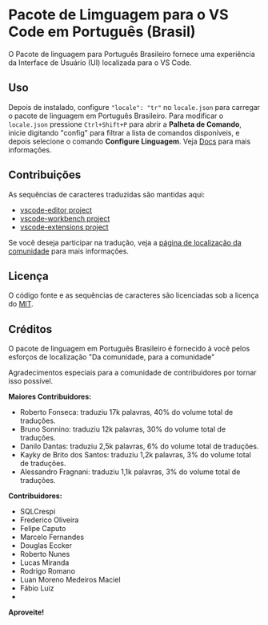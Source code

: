 #  Pacote de Limguagem para o VS Code em Português (Brasil)

O Pacote de linguagem para Português Brasileiro fornece uma experiência da Interface de Usuário (UI) localizada para o VS Code.

## Uso

Depois de instalado, configure `"locale": "tr"` no `locale.json` para carregar o pacote de linguagem em Português Brasileiro. Para modificar o `locale.json` pressione `Ctrl+Shift+P` para abrir a **Palheta de Comando**, inicie digitando "config" para filtrar a lista de comandos disponíveis, e depois selecione o comando **Configure Linguagem**. Veja [Docs](https://go.microsoft.com/fwlink/?LinkId=761051) para mais informações.

## Contribuições

As sequências de caracteres traduzidas são mantidas aqui:

* [vscode-editor project](https://www.transifex.com/microsoft-oss/vscode-editor/language/tr/)
* [vscode-workbench project](https://www.transifex.com/microsoft-oss/vscode-workbench/language/tr/)
* [vscode-extensions project](https://www.transifex.com/microsoft-oss/vscode-extensions/language/tr/)

Se você deseja participar na tradução, veja a [página de localização da comunidade](https://aka.ms/vscodeloc) para mais informações.

## Licença

O código fonte e as sequências de caracteres são licenciadas sob a licença do [MIT](https://github.com/Microsoft/vscode-loc/blob/master/LICENSE.md).

## Créditos

O pacote de linguagem em Português Brasileiro é fornecido à você pelos esforços de localização "Da comunidade, para a comunidade"

Agradecimentos especiais para a comunidade de contribuidores por tornar isso possível.

**Maiores Contribuidores:**

* Roberto Fonseca: traduziu 17k palavras, 40% do volume total de traduções.
* Bruno Sonnino: traduziu 12k palavras, 30% do volume total de traduções.
* Danilo Dantas: traduziu 2,5k palavras, 6% do volume total de traduções.
* Kayky de Brito dos Santos: traduziu 1,2k palavras, 3% do volume total de traduções.
* Alessandro Fragnani: traduziu 1,1k palavras, 3% do volume total de traduções.

**Contribuidores:**

* SQLCrespi
* Frederico Oliveira
* Felipe Caputo
* Marcelo Fernandes
* Douglas Eccker
* Roberto Nunes
* Lucas Miranda
* Rodrigo Romano
* Luan Moreno Medeiros Maciel
* Fábio Luiz
* 

**Aproveite!**
